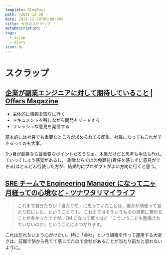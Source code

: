 ```yaml
---
template: BlogPost
path: /2021-12-20
date: 2021-12-20T00:00:00Z
title: 今日のスクラップ
metaDescription: ''
tags:
  - scrap
  - diary
icon: 🗞
---
```


# スクラップ

## [企業が副業エンジニアに対して期待していること | Offers Magazine](https://offers.jp/media/sidejob/workstyle/a_2122)

- 主体的に情報を取りに行く
- ドキュメントを残しながら開発をリードする
- フレッシュな意見を発信する

基本的には社員でも重要なところが求められてる印象。社員になってもこれができるってのも大事。

3つ目が副業なら最重要なポイントだろうなぁ。本業だけだと思考も手法もFixしていってしまう感覚があるし、
副業ならではの免罪符(責任を感じずに意見ができる)はどんどん行使した方が、結果的にプロダクトがよい方向に行くと思う。



## [SRE チームで Engineering Manager になって二ヶ月経っての心境など - ツナワタリマイライフ](https://blog.chaspy.me/entry/becoming-engineering-manager)

>これまで自分たちが「当たり前」に思っていたことは、誰かが頑張って当たり前にした、ということです。 これまではそういうものの恩恵に預かることが多かったですが、EM になって驚くほど「こういうことも整備されていないのか」ということにぶつかります。

これは忘れないよう心がけたい。特に「会社」という組織を作って運用する大変さは、前職で側から見てて感じてたので会社があることが当たり前だと思わないように。

